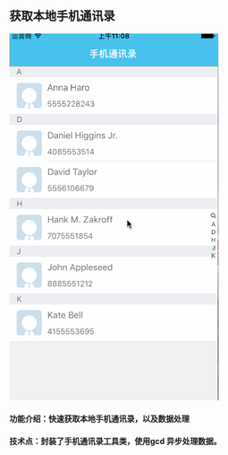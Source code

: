 
## 获取本地手机通讯录

![](mobileBookGif/mobilebook.gif)


#### 功能介绍：快速获取本地手机通讯录，以及数据处理
#### 技术点：封装了手机通讯录工具类，使用gcd 异步处理数据。

